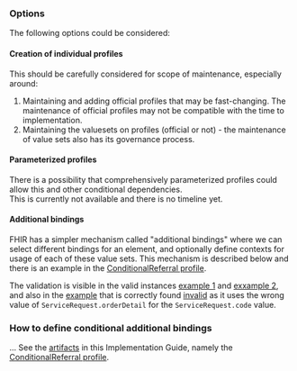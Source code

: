 
### Options
The following options could be considered:

#### Creation of individual profiles
This should be carefully considered for scope of maintenance, especially around:  
1. Maintaining and adding official profiles that may be fast-changing. The maintenance of official profiles may not be compatible with the time to implementation.
2. Maintaining the valuesets on profiles (official or not) - the maintenance of value sets also has its governance process.

#### Parameterized profiles
There is a possibility that comprehensively parameterized profiles could allow this and other conditional dependencies.  
This is currently not available and there is no timeline yet.

#### Additional bindings 
FHIR has a simpler mechanism called "additional bindings" where we can select different bindings for an element, and optionally define contexts for usage of each of these value sets.
This mechanism is described below and there is an example in the [ConditionalReferral profile](StructureDefinition-ConditionalReferral.html#tabs-diff).

The validation is visible in the valid instances [example 1](ServiceRequest-ExampleReferralOK1.html) and [exxample 2](ServiceRequest-ExampleReferralOK2.html), and also in the 
[example](ServiceRequest-ExampleReferralKO.html) that is correctly found [invalid](qa.html) as it uses the wrong value of `ServiceRequest.orderDetail` for the `ServiceRequest.code` value.



### How to define conditional additional bindings

...
See the [artifacts](artifacts.html) in this Implementation Guide, namely the [ConditionalReferral profile](StructureDefinition-ConditionalReferral.html).
